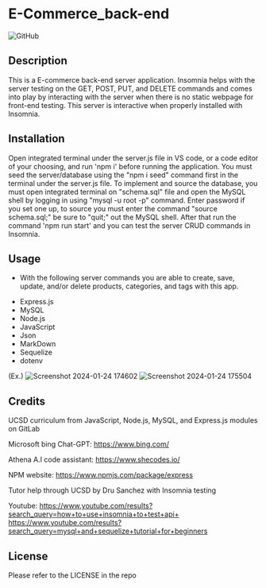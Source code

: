 # E-Commerce_back-end

![GitHub](https://img.shields.io/badge/license-MIT-purple?style=plastic)

## Description

This is a E-commerce back-end server application. Insomnia helps with the server testing on the GET, POST, PUT, and DELETE commands and comes into play by interacting with the server when there is no static webpage for front-end testing. This server is interactive when properly installed with Insomnia.

## Installation

Open integrated terminal under the server.js file in VS code, or a code editor of your choosing, and run 'npm i' before running the application. You must seed the server/database using the "npm i seed" command first in the terminal under the server.js file. To implement and source the database, you must open integrated terminal on "schema.sql" file and open the MySQL shell by logging in using "mysql -u root -p" command. Enter password if you set one up, to source you must enter the command "source schema.sql;" be sure to "quit;" out the MySQL shell. After that run the command 'npm run start' and you can test the server CRUD commands in Insomnia. 

## Usage

* With the following server commands you are able to create, save, update, and/or delete products, categories, and tags with this app.

- Express.js
- MySQL
- Node.js
- JavaScript
- Json
- MarkDown 
- Sequelize
- dotenv

(Ex.)
![Screenshot 2024-01-24 174602](https://github.com/g00s3mag1k/E-Commerce_back-end/assets/141582553/8e42c2a6-803a-472f-8948-b78e6e66400d)
![Screenshot 2024-01-24 175504](https://github.com/g00s3mag1k/E-Commerce_back-end/assets/141582553/cceaf8a1-cb36-4524-a40a-19d0a7dd375c)

## Credits

UCSD curriculum from JavaScript, Node.js, MySQL, and Express.js modules on GitLab

Microsoft bing Chat-GPT: https://www.bing.com/

Athena A.I code assistant: https://www.shecodes.io/

NPM website: https://www.npmjs.com/package/express

Tutor help through UCSD by Dru Sanchez with Insomnia testing

Youtube: https://www.youtube.com/results?search_query=how+to+use+insomnia+to+test+api+
         https://www.youtube.com/results?search_query=mysql+and+sequelize+tutorial+for+beginners

## License

Please refer to the LICENSE in the repo